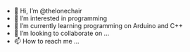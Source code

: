 - 👋 Hi, I’m @thelonechair
- 👀 I’m interested in programming
- 🌱 I’m currently learning programming on Arduino and C++ 
- 💞️ I’m looking to collaborate on ...
- 📫 How to reach me ...

<!---
thelonechair/thelonechair is a ✨ special ✨ repository because its `README.md` (this file) appears on your GitHub profile.
You can click the Preview link to take a look at your changes.
--->
